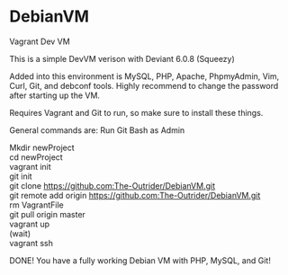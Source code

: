 DebianVM
========

Vagrant Dev VM

This is a simple DevVM verison with Deviant 6.0.8 (Squeezy)

Added into this environment is MySQL, PHP, Apache, PhpmyAdmin, Vim, Curl, Git, and debconf tools. Highly recommend to change the password after starting up the VM.

Requires Vagrant and Git to run, so make sure to install these things.

General commands are:
Run Git Bash as Admin

Mkdir newProject <br />
cd newProject <br />
vagrant init <br />
git init <br />
git clone https://github.com:The-Outrider/DebianVM.git <br />
git remote add origin https://github.com:The-Outrider/DebianVM.git <br />
rm VagrantFile <br />
git pull origin master <br />
vagrant up <br />
(wait) <br />
vagrant ssh <br />

DONE! You have a fully working Debian VM with PHP, MySQL, and Git!
